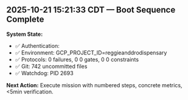 
## 2025-10-21 15:21:33 CDT — Boot Sequence Complete

**System State:**
- ✅ Authentication: 
- ✅ Environment: GCP_PROJECT_ID=reggieanddrodispensary
- ✅ Protocols: 0 failures, 0
0 gates, 0
0 constraints
- ✅ Git: 742 uncommitted files
- ✅ Watchdog: PID 2693

**Next Action:** Execute mission with numbered steps, concrete metrics, <5min verification.
